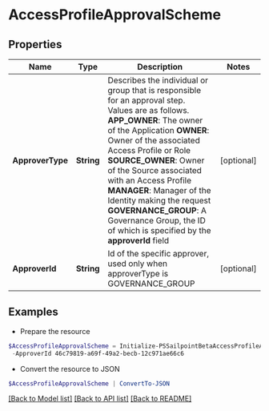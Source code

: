 # AccessProfileApprovalScheme
## Properties

Name | Type | Description | Notes
------------ | ------------- | ------------- | -------------
**ApproverType** | **String** | Describes the individual or group that is responsible for an approval step. Values are as follows. **APP_OWNER**: The owner of the Application  **OWNER**: Owner of the associated Access Profile or Role  **SOURCE_OWNER**: Owner of the Source associated with an Access Profile  **MANAGER**: Manager of the Identity making the request  **GOVERNANCE_GROUP**: A Governance Group, the ID of which is specified by the **approverId** field | [optional] 
**ApproverId** | **String** | Id of the specific approver, used only when approverType is GOVERNANCE_GROUP | [optional] 

## Examples

- Prepare the resource
```powershell
$AccessProfileApprovalScheme = Initialize-PSSailpointBetaAccessProfileApprovalScheme  -ApproverType GOVERNANCE_GROUP `
 -ApproverId 46c79819-a69f-49a2-becb-12c971ae66c6
```

- Convert the resource to JSON
```powershell
$AccessProfileApprovalScheme | ConvertTo-JSON
```

[[Back to Model list]](../README.md#documentation-for-models) [[Back to API list]](../README.md#documentation-for-api-endpoints) [[Back to README]](../README.md)

